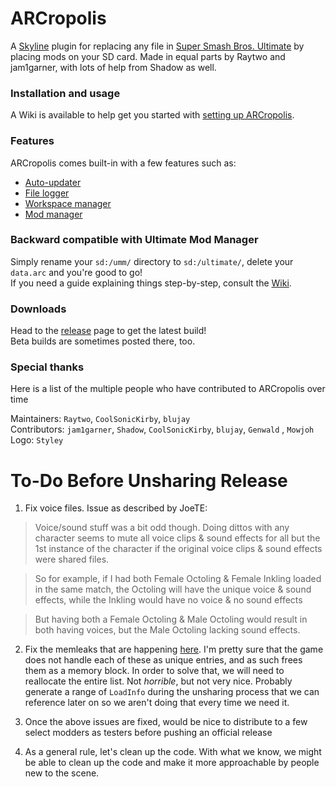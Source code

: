 # ARCropolis

A [Skyline](https://github.com/skyline-dev/skyline) plugin for replacing any file in [Super Smash Bros. Ultimate](https://www.smashbros.com/) by placing mods on your SD card.
Made in equal parts by Raytwo and jam1garner, with lots of help from Shadow as well.

### Installation and usage
A Wiki is available to help get you started with [setting up ARCropolis](https://github.com/Raytwo/ARCropolis/wiki/Overview-(Getting-started)).

### Features
ARCropolis comes built-in with a few features such as:
* [Auto-updater](https://github.com/Raytwo/ARCropolis/wiki/Auto-updater)
* [File logger](https://github.com/Raytwo/ARCropolis/wiki/File-logging)
* [Workspace manager](https://github.com/Raytwo/ARCropolis/wiki/Workspace-selector)
* [Mod manager](https://github.com/Raytwo/ARCropolis/wiki/Mod-manager)

### Backward compatible with Ultimate Mod Manager
Simply rename your ``sd:/umm/`` directory to ``sd:/ultimate/``, delete your ``data.arc`` and you're good to go!  
If you need a guide explaining things step-by-step, consult the [Wiki](https://github.com/Raytwo/ARCropolis/wiki/Overview-(Getting-started)).

### Downloads
Head to the [release](https://github.com/Raytwo/ARCropolis/releases/latest) page to get the latest build!  
Beta builds are sometimes posted there, too.

### Special thanks
Here is a list of the multiple people who have contributed to ARCropolis over time

Maintainers: ``Raytwo``, ``CoolSonicKirby``, ``blujay``  
Contributors: ``jam1garner``, ``Shadow``, ``CoolSonicKirby``, ``blujay``, ``Genwald`` , ``Mowjoh``   
Logo: ``Styley``  

# To-Do Before Unsharing Release
1. Fix voice files. Issue as described by JoeTE:
> Voice/sound stuff was a bit odd though. Doing dittos with any character seems to mute all voice clips & sound effects for all but the 1st instance of the character if the original voice clips & sound effects were shared files.

> So for example, if I had both Female Octoling & Female Inkling loaded in the same match, the Octoling will have the unique voice & sound effects, while the Inkling would have no voice & no sound effects

> But having both a Female Octoling & Male Octoling would result in both having voices, but the Male Octoling lacking sound effects.

2. Fix the memleaks that are happening [here](https://github.com/blu-dev/arcrop-unshared-development/tree/master/src/res_list.rs#L84). I'm pretty sure that the game does not handle each of these as unique entries, and as such frees them as a memory block. In order to solve that, we will need to reallocate the entire list. Not *horrible*, but not very nice. Probably generate a range of `LoadInfo` during the unsharing process that we can reference later on so we aren't doing that every time we need it.

3. Once the above issues are fixed, would be nice to distribute to a few select modders as testers before pushing an official release

4. As a general rule, let's clean up the code. With what we know, we might be able to clean up the code and make it more approachable by people new to the scene.